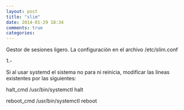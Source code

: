 ```yaml
---
layout: post
title: "slim"
date: 2014-01-29 18:34
comments: true
categories: 
---
```

Gestor de sesiones ligero. La configuración en el archivo /etc/slim.conf

1.-

Si al usar systemd el sistema no para ni reinicia, modificar las lineas existentes por las siguientes:

halt_cmd /usr/bin/systemctl halt

reboot_cmd /usr/bin/systemctl reboot

